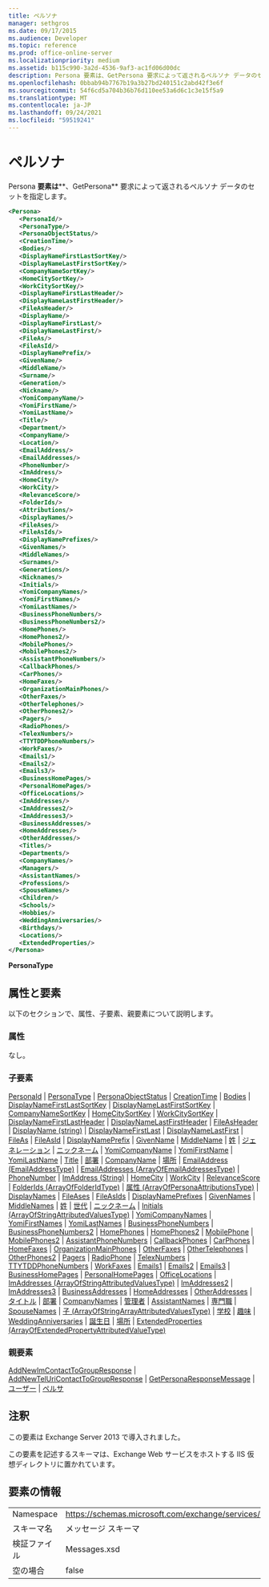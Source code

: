 ```yaml
---
title: ペルソナ
manager: sethgros
ms.date: 09/17/2015
ms.audience: Developer
ms.topic: reference
ms.prod: office-online-server
ms.localizationpriority: medium
ms.assetid: b115c990-3a2d-4536-9af3-ac1fd06d00dc
description: Persona 要素は、GetPersona 要求によって返されるペルソナ データのセットを指定します。
ms.openlocfilehash: 0bbab94b7767b19a3b27bd240151c2abd42f3e6f
ms.sourcegitcommit: 54f6cd5a704b36b76d110ee53a6d6c1c3e15f5a9
ms.translationtype: MT
ms.contentlocale: ja-JP
ms.lasthandoff: 09/24/2021
ms.locfileid: "59519241"
---
```

# <a name="persona"></a>ペルソナ

Persona **要素は****、GetPersona** 要求によって返されるペルソナ データのセットを指定します。 
  
```XML
<Persona>
   <PersonaId/>
   <PersonaType/>
   <PersonaObjectStatus/>
   <CreationTime/>
   <Bodies/>
   <DisplayNameFirstLastSortKey/>
   <DisplayNameLastFirstSortKey/>
   <CompanyNameSortKey/>
   <HomeCitySortKey/>
   <WorkCitySortKey/>
   <DisplayNameFirstLastHeader/>
   <DisplayNameLastFirstHeader/>
   <FileAsHeader/>
   <DisplayName/>
   <DisplayNameFirstLast/>
   <DisplayNameLastFirst/>
   <FileAs/>
   <FileAsId/>
   <DisplayNamePrefix/>
   <GivenName/>
   <MiddleName/>
   <Surname/>
   <Generation/>
   <Nickname/>
   <YomiCompanyName/>
   <YomiFirstName/>
   <YomiLastName/>
   <Title/>
   <Department/>
   <CompanyName/>
   <Location/>
   <EmailAddress/>
   <EmailAddresses/>
   <PhoneNumber/>
   <ImAddress/>
   <HomeCity/>
   <WorkCity/>
   <RelevanceScore/>
   <FolderIds/>
   <Attributions/>
   <DisplayNames/>
   <FileAses/>
   <FileAsIds/>
   <DisplayNamePrefixes/>
   <GivenNames/>
   <MiddleNames/>
   <Surnames/>
   <Generations/>
   <Nicknames/>
   <Initials/>
   <YomiCompanyNames/>
   <YomiFirstNames/>
   <YomiLastNames/>
   <BusinessPhoneNumbers/>
   <BusinessPhoneNumbers2/>
   <HomePhones/>
   <HomePhones2/>
   <MobilePhones/>
   <MobilePhones2/>
   <AssistantPhoneNumbers/>
   <CallbackPhones/>
   <CarPhones/>
   <HomeFaxes/>
   <OrganizationMainPhones/>
   <OtherFaxes/>
   <OtherTelephones/>
   <OtherPhones2/>
   <Pagers/>
   <RadioPhones/>
   <TelexNumbers/>
   <TTYTDDPhoneNumbers/>
   <WorkFaxes/>
   <Emails1/>
   <Emails2/>
   <Emails3/>
   <BusinessHomePages/>
   <PersonalHomePages/>
   <OfficeLocations/>
   <ImAddresses/>
   <ImAddresses2/>
   <ImAddresses3/>
   <BusinessAddresses/>
   <HomeAddresses/>
   <OtherAddresses/>
   <Titles/>
   <Departments/>
   <CompanyNames/>
   <Managers/>
   <AssistantNames/>
   <Professions/>
   <SpouseNames/>
   <Children/>
   <Schools/>
   <Hobbies/>
   <WeddingAnniversaries/>
   <Birthdays/>
   <Locations/>
   <ExtendedProperties/>
</Persona>

```

 **PersonaType**
## <a name="attributes-and-elements"></a>属性と要素

以下のセクションで、属性、子要素、親要素について説明します。
  
### <a name="attributes"></a>属性

なし。
  
### <a name="child-elements"></a>子要素

[PersonaId](personaid.md)  | [PersonaType](personatype.md)  | [PersonaObjectStatus](personaobjectstatus.md)  | [CreationTime](creationtime.md)  | [Bodies](bodies.md)  | [DisplayNameFirstLastSortKey](displaynamefirstlastsortkey.md)  | [DisplayNameLastFirstSortKey](displaynamelastfirstsortkey.md)  | [CompanyNameSortKey](companynamesortkey.md)  | [HomeCitySortKey](homecitysortkey.md)  | [WorkCitySortKey](workcitysortkey.md)  | [DisplayNameFirstLastHeader](displaynamefirstlastheader.md)  | [DisplayNameLastFirstHeader](displaynamelastfirstheader.md)  | [FileAsHeader](fileasheader.md)  | [DisplayName (string)](displayname-string.md)  | [DisplayNameFirstLast](displaynamefirstlast.md)  | [DisplayNameLastFirst](displaynamelastfirst.md)  | [FileAs](fileas.md)  | [FileAsId](fileasid.md)  | [DisplayNamePrefix](displaynameprefix.md)  | [GivenName](givenname.md)  | [MiddleName](middlename.md)  | [姓](surname.md)  | [ジェネレーション](generation.md)  | [ニックネーム](nickname.md)  | [YomiCompanyName](yomicompanyname.md)  | [YomiFirstName](yomifirstname.md)  | [YomiLastName](yomilastname.md)  | [Title](title.md)  | [部署](department.md)  | [CompanyName](companyname.md)  | [場所](location.md)  | [EmailAddress (EmailAddressType)](emailaddress-emailaddresstype.md)  | [EmailAddresses (ArrayOfEmailAddressesType)](emailaddresses-arrayofemailaddressestype.md)  | [PhoneNumber](phonenumber.md)  | [ImAddress (String)](imaddress-string.md)  | [HomeCity](homecity.md)  | [WorkCity](workcity.md)  | [RelevanceScore](relevancescore.md)  | [FolderIds (ArrayOfFolderIdType)](folderids-arrayoffolderidtype.md)  | [属性 (ArrayOfPersonaAttributionsType)](attributions-arrayofpersonaattributionstype.md)  | [DisplayNames](displaynames.md)  | [FileAses](fileases.md)  | [FileAsIds](fileasids.md)  | [DisplayNamePrefixes](displaynameprefixes.md)  | [GivenNames](givennames.md)  | [MiddleNames](middlenames.md)  | [姓](surnames.md)  | [世代](generations.md)  | [ニックネーム](nicknames.md)  | [Initials (ArrayOfStringAttributedValuesType)](initials-arrayofstringattributedvaluestype.md)  | [YomiCompanyNames](yomicompanynames.md)  | [YomiFirstNames](yomifirstnames.md)  | [YomiLastNames](yomilastnames.md)  | [BusinessPhoneNumbers](businessphonenumbers.md)  | [BusinessPhoneNumbers2](businessphonenumbers2.md)  | [HomePhones](homephones.md)  | [HomePhones2](homephones2.md)  | [MobilePhone](mobilephones.md)  | [MobilePhones2](mobilephones2.md)  | [AssistantPhoneNumbers](assistantphonenumbers.md)  | [CallbackPhones](callbackphones.md)  | [CarPhones](carphones.md)  | [HomeFaxes](homefaxes.md)  | [OrganizationMainPhones](organizationmainphones.md)  | [OtherFaxes](otherfaxes.md)  | [OtherTelephones](othertelephones.md)  | [OtherPhones2](otherphones2.md)  | [Pagers](pagers.md)  | [RadioPhone](radiophones.md)  | [TelexNumbers](telexnumbers.md)  | [TTYTDDPhoneNumbers](ttytddphonenumbers.md)  | [WorkFaxes](workfaxes.md)  | [Emails1](emails1.md)  | [Emails2](emails2.md)  | [Emails3](emails3.md)  | [BusinessHomePages](businesshomepages.md)  | [PersonalHomePages](personalhomepages.md)  | [OfficeLocations](officelocations.md)  | [ImAddresses (ArrayOfStringAttributedValuesType)](imaddresses-arrayofstringattributedvaluestype.md)  | [ImAddresses2](imaddresses2.md)  | [ImAddresses3](imaddresses3.md)  | [BusinessAddresses](businessaddresses.md)  | [HomeAddresses](homeaddresses.md)  | [OtherAddresses](otheraddresses.md)  | [タイトル](titles.md)  | [部署](departments.md)  | [CompanyNames](companynames.md)  | [管理者](managers.md)  | [AssistantNames](assistantnames.md)  | [専門職](professions.md)  | [SpouseNames](spousenames.md)  | [子 (ArrayOfStringArrayAttributedValuesType)](children-arrayofstringarrayattributedvaluestype.md)  | [学校](schools.md)  | [趣味](hobbies.md)  | [WeddingAnniversaries](weddinganniversaries.md)  | [誕生日](birthdays.md)  | [場所](locations.md)  | [ExtendedProperties (ArrayOfExtendedPropertyAttributedValueType)](extendedproperties-arrayofextendedpropertyattributedvaluetype.md)
  
### <a name="parent-elements"></a>親要素

[AddNewImContactToGroupResponse](addnewimcontacttogroupresponse.md)  | [AddNewTelUriContactToGroupResponse](addnewteluricontacttogroupresponse.md)  | [GetPersonaResponseMessage](getpersonaresponsemessage.md)  | [ユーザー](people.md)  | [ペルサ](personas-ex15websvcsotherref.md)
  
## <a name="remarks"></a>注釈

この要素は Exchange Server 2013 で導入されました。
  
この要素を記述するスキーマは、Exchange Web サービスをホストする IIS 仮想ディレクトリに置かれています。
  
## <a name="element-information"></a>要素の情報

|||
|:-----|:-----|
|Namespace  <br/> |https://schemas.microsoft.com/exchange/services/2006/messages  <br/> |
|スキーマ名  <br/> |メッセージ スキーマ  <br/> |
|検証ファイル  <br/> |Messages.xsd  <br/> |
|空の場合  <br/> |false  <br/> |
   

